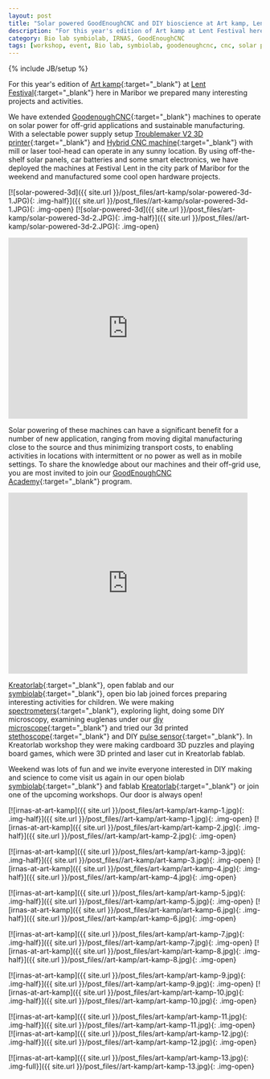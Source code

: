 ```yaml
---
layout: post
title: "Solar powered GoodEnoughCNC and DIY bioscience at Art kamp, Lent Festival"
description: "For this year's edition of Art kamp at Lent Festival here in Maribor we prepared many interesting projects and activities: from solar powered GoodEnoughCNC machines demo to DIY bioscience workshops."
category: Bio lab symbiolab, IRNAS, GoodEnoughCNC
tags: [workshop, event, Bio lab, symbiolab, goodenoughcnc, cnc, solar powered, hybrid, troublemaker, 3d printer, kreatorlab, making]
---
```

{% include JB/setup %}


For this year's edition of [Art kamp](http://www.festival-lent.si/program/prizorisce/calendar/location/tx_cal_location/Art_kamp_Mestni_park/){:target="_blank"} at [Lent Festival](http://www.festival-lent.si){:target="_blank"} here in Maribor we prepared many interesting projects and activities.

We have extended [GoodenoughCNC](http://goodenoughcnc.eu/){:target="_blank"} machines to operate on solar power for off-grid applications and sustainable manufacturing. With a selectable power supply setup [Troublemaker V2 3D printer](http://goodenoughcnc.eu/troublemaker-3d/){:target="_blank"} and [Hybrid CNC machine](http://goodenoughcnc.eu/hybrid-cnc/){:target="_blank"} with mill or laser tool-head can operate in any sunny location. By using off-the-shelf solar panels, car batteries and some smart electronics, we have deployed the machines at Festival Lent in the city park of Maribor for the weekend and manufactured some cool open hardware projects.

[![solar-powered-3d]({{ site.url }}/post_files/art-kamp/solar-powered-3d-1.JPG){: .img-half}]({{ site.url }}/post_files//art-kamp/solar-powered-3d-1.JPG){: .img-open}
[![solar-powered-3d]({{ site.url }}/post_files/art-kamp/solar-powered-3d-2.JPG){: .img-half}]({{ site.url }}/post_files//art-kamp/solar-powered-3d-2.JPG){: .img-open}

<iframe width="94.5%" height="360px" src="https://www.youtube.com/embed/MRA7DCFuAOg" frameborder="0" allowfullscreen></iframe>

Solar powering of these machines can have a significant benefit for a number of new application, ranging from moving digital manufacturing close to the source and thus minimizing transport costs, to enabling activities in locations with intermittent or no power as well as in mobile settings. To share the knowledge about our machines and their off-grid use, you are most invited to join our [GoodEnoughCNC Academy](http://goodenoughcnc.eu/academy/){:target="_blank"} program.

<iframe width="94.5%" height="360px" src="https://www.youtube.com/embed/LK5A4aHkYW4" frameborder="0" allowfullscreen></iframe>

[Kreatorlab](http://www.kreatorlab.si/){:target="_blank"}, open fablab and our [symbiolab](http://irnas.eu/symbiolab){:target="_blank"}, open bio lab joined forces preparing interesting activities for children. We were making [spectrometers](https://publiclab.org/wiki/foldable-spec){:target="_blank"}, exploring light, doing some DIY microscopy, examining euglenas under our [diy microscope](http://hackteria.org/wiki/index.php/DIY_microscopy){:target="_blank"} and tried our 3d printed [stethoscope](https://github.com/GliaX/Stethoscope){:target="_blank"} and DIY [pulse sensor](http://www.ncbi.nlm.nih.gov/pubmed/20522903){:target="_blank"}. 
In Kreatorlab workshop they were making cardboard 3D puzzles and playing board games, which were 3D printed and laser cut in Kreatorlab fablab.

Weekend was lots of fun and we invite everyone interested in DIY making and science to come visit us again in our open biolab [symbiolab](http://irnas.eu/symbiolab){:target="_blank"} and fablab [Kreatorlab](http://www.kreatorlab.si/){:target="_blank"} or join one of the upcoming workshops. Our door is always open!


[![irnas-at-art-kamp]({{ site.url }}/post_files/art-kamp/art-kamp-1.jpg){: .img-half}]({{ site.url }}/post_files//art-kamp/art-kamp-1.jpg){: .img-open}
[![irnas-at-art-kamp]({{ site.url }}/post_files/art-kamp/art-kamp-2.jpg){: .img-half}]({{ site.url }}/post_files//art-kamp/art-kamp-2.jpg){: .img-open}

[![irnas-at-art-kamp]({{ site.url }}/post_files/art-kamp/art-kamp-3.jpg){: .img-half}]({{ site.url }}/post_files//art-kamp/art-kamp-3.jpg){: .img-open}
[![irnas-at-art-kamp]({{ site.url }}/post_files/art-kamp/art-kamp-4.jpg){: .img-half}]({{ site.url }}/post_files//art-kamp/art-kamp-4.jpg){: .img-open}

[![irnas-at-art-kamp]({{ site.url }}/post_files/art-kamp/art-kamp-5.jpg){: .img-half}]({{ site.url }}/post_files//art-kamp/art-kamp-5.jpg){: .img-open}
[![irnas-at-art-kamp]({{ site.url }}/post_files/art-kamp/art-kamp-6.jpg){: .img-half}]({{ site.url }}/post_files//art-kamp/art-kamp-6.jpg){: .img-open}

[![irnas-at-art-kamp]({{ site.url }}/post_files/art-kamp/art-kamp-7.jpg){: .img-half}]({{ site.url }}/post_files//art-kamp/art-kamp-7.jpg){: .img-open}
[![irnas-at-art-kamp]({{ site.url }}/post_files/art-kamp/art-kamp-8.jpg){: .img-half}]({{ site.url }}/post_files//art-kamp/art-kamp-8.jpg){: .img-open}

[![irnas-at-art-kamp]({{ site.url }}/post_files/art-kamp/art-kamp-9.jpg){: .img-half}]({{ site.url }}/post_files//art-kamp/art-kamp-9.jpg){: .img-open}
[![irnas-at-art-kamp]({{ site.url }}/post_files/art-kamp/art-kamp-10.jpg){: .img-half}]({{ site.url }}/post_files//art-kamp/art-kamp-10.jpg){: .img-open}

[![irnas-at-art-kamp]({{ site.url }}/post_files/art-kamp/art-kamp-11.jpg){: .img-half}]({{ site.url }}/post_files//art-kamp/art-kamp-11.jpg){: .img-open}
[![irnas-at-art-kamp]({{ site.url }}/post_files/art-kamp/art-kamp-12.jpg){: .img-half}]({{ site.url }}/post_files//art-kamp/art-kamp-12.jpg){: .img-open}

[![irnas-at-art-kamp]({{ site.url }}/post_files/art-kamp/art-kamp-13.jpg){: .img-full}]({{ site.url }}/post_files//art-kamp/art-kamp-13.jpg){: .img-open}
